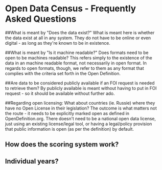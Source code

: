 <div class="page-header">
  <h1>
    Open Data Census - Frequently Asked Questions
  </h1>
</div>

##What is meant by "Does the data exist?"
What is meant here is whether the data exist at all in any system. They do not have to be online or even digital - as long as they're known to be in existence.

##What is meant by "Is it machine readable?" Does formats need to be open to be machines readable? 
This refers simply to the existence of the data in an machine readable format, not necessarily in open format. In regards to open formats, though, we refer to them as any format that complies with the criteria set forth in the Open Definition.

##Are data to be considered publicly available if an FOI request is needed to retrieve them?
By publicly available is meant without having to put in FOI request - so it should be available without further ado.

##Regarding open licensing: What about countries (ie. Russie) where they have no Open License in their legislation?
The outcome is what matters not the route - it needs to be explicitly marked open as defined in OpenDefinition.org. There doesn't need to be a national open data license, just using an existing license/legal tool, or having a legal/policy provision that public information is open (as per the definition) by default.

## How does the scoring system work?

## Individual years?

